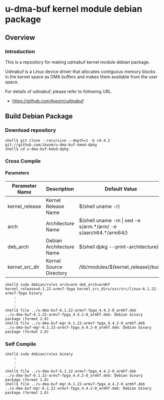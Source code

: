 u-dma-buf kernel module debian package
====================================================================================

Overview
------------------------------------------------------------------------------------

### Introduction

This is a repository for making udmabuf kernel module debian package.

Udmabuf is a Linux device driver that allocates contiguous memory blocks in the kernel space as DMA buffers and makes them available from the user space.

For details of udmabuf, please refer to following URL.

  * https://github.com/ikwzm/udmabuf

Build Debian Package
------------------------------------------------------------------------------------

### Download repository

```console
shell$ git clone --recursive --depth=1 -b v4.4.2 git://github.com/ikwzm/u-dma-buf-kmod-dpkg
shell$ cd u-dma-buf-kmod-dpkg
```

### Cross Compile

#### Parameters

| Parameter Name | Description              | Default Value                                                    |
|----------------|--------------------------|------------------------------------------------------------------|
| kernel_release | Kernel Release Name      | $(shell uname -r)                                                |
| arch           | Architecture Name        | $(shell uname -m \| sed -e s/arm.\*/arm/ -e s/aarch64.\*/arm64/) |
| deb_arch       | Debian Architecture Name | $(shell dpkg --print-architecture)                               |
| kernel_src_dir | Kernel Source Directory  | /lib/modules/$(kernel_release)/build                             |


```console
shell$ sudo debian/rules arch=arm deb_arch=armhf kernel_release=6.1.22-armv7-fpga kernel_src_dir=/usr/src/linux-6.1.22-armv7-fpga binary
    :
    :
    :
shell$ file ../u-dma-buf-6.1.22-armv7-fpga_4.4.2-0_armhf.deb 
../u-dma-buf-6.1.22-armv7-fpga_4.4.2-0_armhf.deb: Debian binary package (format 2.0)
shell$ file ../u-dma-buf-mgr-6.1.22-armv7-fpga_4.4.2-0_armhf.deb 
../u-dma-buf-mgr-6.1.22-armv7-fpga_4.4.2-0_armhf.deb: Debian binary package (format 2.0)
```

### Self Compile

```console
shell$ sudo debian/rules binary
    :
    :
    :
shell$ file ../u-dma-buf-6.1.22-armv7-fpga_4.4.2-0_armhf.deb 
../u-dma-buf-6.1.22-armv7-fpga_4.4.2-0_armhf.deb: Debian binary package (format 2.0)
shell$ file ../u-dma-buf-mgr-6.1.22-armv7-fpga_4.4.2-0_armhf.deb 
../u-dma-buf-mgr-6.1.22-armv7-fpga_4.4.2-0_armhf.deb: Debian binary package (format 2.0)
```

